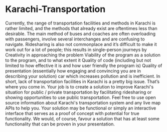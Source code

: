 # Karachi-Transportation

Currently, the range of transportation facilities and methods in Karachi
is rather limited, and the methods that already exist are oftentimes less
than desirable. The main method of buses and coaches are often overloading
with passengers, involve several interchanges and are confusing to
navigate. Ridesharing is also not commonplace and it’s difficult to make
it work out for a lot of people; this results in single-person journeys by
Creativity in approaching the problem
Viability of the program as a solution to the program, and to what
extent it
Quality of code (including but not limited to how effective it is and
how user friendly the program is)
Quality of presentation (essentially how engaging and convincing you
are in describing your solution)
car which increases pollution and is inefficient. In short, lack of
transportation facilities in Karachi is a pretty big issue.
That’s where you come in. Your job is to create a solution to improve
Karachi's situation for public / private transportation by facilitating
ridesharing or showing opportunities to use public transportation. Feel
free to use open source information about Karachi's transportation system
and any live map APIs to help you. Your solution may be functional or
simply an interactive interface that serves as a proof of concept with
potential for true functionality. We would, of course, favour a solution
that has at least some functionality that can be proven in your
presentation.
